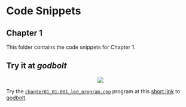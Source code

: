 # Code Snippets
## Chapter 1

This folder contains the code snippets for Chapter 1.

## Try it at _godbolt_

<p align="center">
    <a href="https://godbolt.org/z/8zhTn98ba" alt="godbolt">
        <img src="https://img.shields.io/badge/try%20it%20on-godbolt-green" /></a>
</p>

Try the [`chapter01_01-001_led_program.cpp`](./chapter01_01-001_led_program.cpp)
program at this
[short link](https://godbolt.org/z/8zhTn98ba) to [godbolt](https://godbolt.org/).

